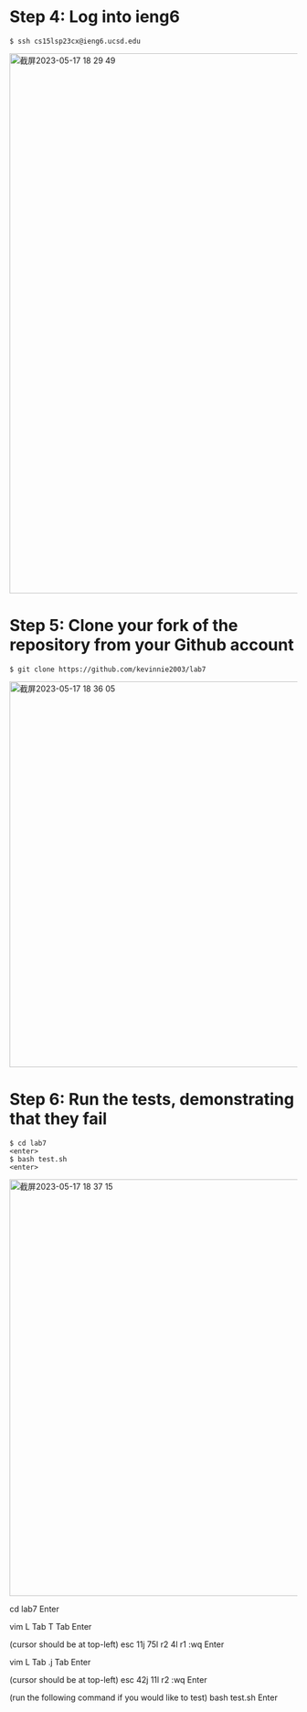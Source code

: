 # Step 4: Log into ieng6
```
$ ssh cs15lsp23cx@ieng6.ucsd.edu
```
<img width="945" alt="截屏2023-05-17 18 29 49" src="https://github.com/kevinnie2003/cse15l_lab4/assets/122497019/a0ee3b74-2389-4d0f-8171-09e30fada609">

# Step 5: Clone your fork of the repository from your Github account
```
$ git clone https://github.com/kevinnie2003/lab7
```
<img width="675" alt="截屏2023-05-17 18 36 05" src="https://github.com/kevinnie2003/cse15l_lab4/assets/122497019/688b2c62-9868-4b9e-b35d-8ecec0976cb7">

# Step 6: Run the tests, demonstrating that they fail
```
$ cd lab7
<enter>
$ bash test.sh
<enter>
```
<img width="729" alt="截屏2023-05-17 18 37 15" src="https://github.com/kevinnie2003/cse15l_lab4/assets/122497019/643df8f3-f47b-4d2b-be46-ccf05094552d">








cd lab7
Enter

vim L
Tab
T
Tab
Enter

(cursor should be at top-left)
esc
11j
75l
r2
4l
r1
:wq
Enter

vim L
Tab
.j
Tab
Enter

(cursor should be at top-left)
esc
42j
11l
r2
:wq
Enter

(run the following command if you would like to test)
bash test.sh
Enter
